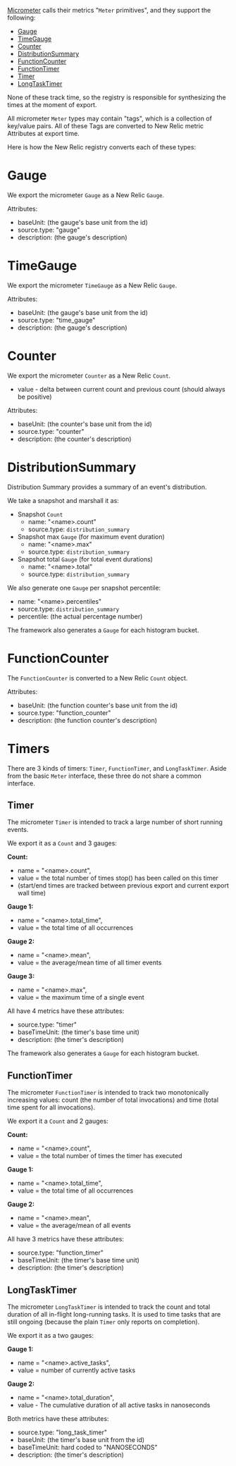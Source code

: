 
[Micrometer](https://micrometer.io/) calls their metrics "`Meter` primitives", and they support the following:

* [Gauge](#Gauge)
* [TimeGauge](#TimeGauge)
* [Counter](#Counter)
* [DistributionSummary](#DistributionSummary)
* [FunctionCounter](#FunctionCounter)
* [FunctionTimer](#FunctionTimer)
* [Timer](#Timer)
* [LongTaskTimer](#LongTaskTimer)

None of these track time, so the registry is responsible for synthesizing the times
at the moment of export.

All micrometer `Meter` types may contain "tags", which is a collection of key/value pairs.
All of these Tags are converted to New Relic metric Attributes at export time. 

Here is how the New Relic registry converts each of these types:

# Gauge

We export the micrometer `Gauge` as a New Relic `Gauge`.

Attributes:
* baseUnit: (the gauge's base unit from the id)
* source.type: "gauge"
* description: (the gauge's description)

# TimeGauge

We export the micrometer `TimeGauge` as a New Relic `Gauge`.

Attributes:
* baseUnit: (the gauge's base unit from the id)
* source.type: "time_gauge"
* description: (the gauge's description)

# Counter

We export the micrometer `Counter` as a New Relic `Count`.

* value - delta between current count and previous count (should always be positive)

Attributes:
* baseUnit: (the counter's base unit from the id)
* source.type: "counter"
* description: (the counter's description)

# DistributionSummary

Distribution Summary provides a summary of an event's distribution.

We take a snapshot and marshall it as:

* Snapshot `Count`
  * name: "&lt;name>.count"
  * source.type: `distribution_summary`
* Snapshot max `Gauge` (for maximum event duration)
  * name: "&lt;name>.max"
  * source.type: `distribution_summary`
* Snapshot total `Gauge` (for total event durations)
  * name: "&lt;name>.total"
  * source.type: `distribution_summary`

We also generate one `Gauge` per snapshot percentile:
* name: "&lt;name>.percentiles"
* source.type: `distribution_summary`
* percentile: (the actual percentage number)

The framework also generates a `Gauge` for each histogram bucket.

# FunctionCounter

The `FunctionCounter` is converted to a New Relic `Count` object.

Attributes:
* baseUnit: (the function counter's base unit from the id)
* source.type: "function_counter"
* description: (the function counter's description)


# Timers

There are 3 kinds of timers:  `Timer`, `FunctionTimer`, and `LongTaskTimer`.
Aside from the basic `Meter` interface, these three do not share a common interface.

## Timer

The micrometer `Timer` is intended to track a large number of short running events.

We export it as a `Count` and 3 gauges:

**Count:**
* name = "&lt;name>.count", 
* value = the total number of times stop() has been called on this timer
* (start/end times are tracked between previous export and current export wall time)

**Gauge 1:**
* name = "&lt;name>.total_time", 
* value = the total time of all occurrences 

**Gauge 2:**
* name = "&lt;name>.mean", 
* value = the average/mean time of all timer events

**Gauge 3:**
* name = "&lt;name>.max", 
* value = the maximum time of a single event

All have 4 metrics have these attributes:
  * source.type: "timer"
  * baseTimeUnit: (the timer's base time unit)
  * description: (the timer's description)

The framework also generates a `Gauge` for each histogram bucket.

## FunctionTimer

The micrometer `FunctionTimer` is intended to track two monotonically increasing values: count
(the number of total invocations) and time (total time spent for all invocations).

We export it a `Count` and 2 gauges:

**Count:**
* name = "&lt;name>.count", 
* value = the total number of times the timer has executed

**Gauge 1:**
* name = "&lt;name>.total_time", 
* value = the total time of all occurrences 

**Gauge 2:**
* name = "&lt;name>.mean", 
* value = the average/mean of all events

All have 3 metrics have these attributes:
  * source.type: "function_timer"
  * baseTimeUnit: (the timer's base time unit)
  * description: (the timer's description)

## LongTaskTimer

The micrometer `LongTaskTimer` is intended to track the count and total duration of all 
in-flight long-running tasks.  It is used to time tasks that are still ongoing (because 
the plain `Timer` only reports on completion).

We export it as a two gauges:

**Gauge 1:**
* name = "&lt;name>.active_tasks", 
* value = number of currently active tasks

**Gauge 2:**
* name = "&lt;name>.total_duration",
* value - The cumulative duration of all active tasks in nanoseconds

Both metrics have these attributes:
* source.type: "long_task_timer"
* baseUnit: (the timer's base unit from the id)
* baseTimeUnit: hard coded to "NANOSECONDS"
* description: (the timer's description)
